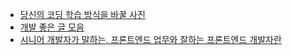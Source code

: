 * [당신의 코딩 학습 방식을 바꿀 사진](https://joshua1988.github.io/web_dev/change-the-way-you-learn-to-code/)
* [개발 좋은 글 모음](https://takeu.tistory.com/45)
* [시니어 개발자가 말하는, 프론트엔드 업무와 잘하는 프론트엔드 개발자란]("https://yozm.wishket.com/magazine/detail/1294/?fbclid=IwAR2ri0wVbEE_0nl0i0MombO9pg90_BYoPlRS7Ri1QHxm5-jOLaZsijJRvFs")
